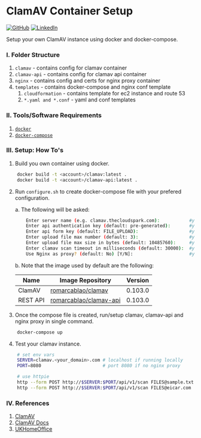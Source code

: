 # ClamAV Container Setup

[![GitHub](https://img.shields.io/badge/GitHub-romarcablao-lightgrey)](https://github.com/romarcablao)
[![LinkedIn](https://img.shields.io/badge/LinkedIn-romarcablao-blue)](https://linkedin.com/in/romarcablao)

Setup your own ClamAV instance using docker and docker-compose.

### I. Folder Structure

1. `clamav` - contains config for clamav container
2. `clamav-api` - contains config for clamav api container
3. `nginx` - contains config and certs for nginx proxy container
4. `templates` - contains docker-compose and nginx conf template
   1. `cloudformation` - contains template for ec2 instance and route 53
   2. `*.yaml and *.conf` - yaml and conf templates

### II. Tools/Software Requirements

1. [`docker`](https://www.docker.com/get-started)
2. [`docker-compose`](https://docs.docker.com/compose/install/)

### III. Setup: How To's

1. Build you own container using docker.

```bash
    docker build -t <account>/clamav:latest .
    docker build -t <account>/clamav-api:latest .
```

2. Run `configure.sh` to create docker-compose file with your prefered configuration.

   a. The following will be asked:

   ```bash
       Enter server name (e.g. clamav.thecloudspark.com):           #your_input
       Enter api authentication key (default: pre-generated):       #your_input
       Enter api form key (default: FILE_UPLOAD):                   #your_input
       Enter upload file max number (default: 3):                   #your_input
       Enter upload file max size in bytes (default: 10485760):     #your_input
       Enter clamav scan timeout in milliseconds (default: 30000):  #your_input
       Use Nginx as proxy? (default: No) [Y/N]:                     #your_input
   ```

   b. Note that the image used by default are the following:

   | Name     | Image Repository                                                                                            | Version |
   | -------- | ----------------------------------------------------------------------------------------------------------- | ------- |
   | ClamAV   | [romarcablao/clamav](https://hub.docker.com/r/romarcablao/clamav/tags?page=1&ordering=last_updated)         | 0.103.0 |
   | REST API | [romarcablao/clamav-api](https://hub.docker.com/r/romarcablao/clamav-api/tags?page=1&ordering=last_updated) | 0.103.0 |

3. Once the compose file is created, run/setup clamav, clamav-api and nginx proxy in single command.

```bash
    docker-compose up
```

4.  Test your clamav instance.

```bash
    # set env vars
    SERVER=clamav.<your_domain>.com # localhost if running locally
    PORT=8080                       # port 8080 if no nginx proxy

    # use httpie
    http --form POST http://$SERVER:$PORT/api/v1/scan FILES@sample.txt
    http --form POST http://$SERVER:$PORT/api/v1/scan FILES@eicar.com
```

### IV. References

1. [ClamAV](https://www.clamav.net/)
2. [ClamAV Docs](https://www.clamav.net/documents/clam-antivirus-user-manual)
3. [UKHomeOffice](https://github.com/UKHomeOffice/docker-clamav)
